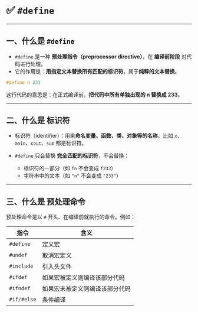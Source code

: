 
# ✅ `#define` 

---

## 一、什么是 `#define`

* `#define` 是一种 **预处理指令（preprocessor directive）**，在 **编译前阶段** 对代码进行处理。
* 它的作用是：**用指定文本替换所有匹配的标识符**，属于**纯粹的文本替换**。

```cpp
#define n 233
```

这行代码的意思是：在正式编译前，**把代码中所有单独出现的 n 替换成 233**。

---

## 二、什么是 **标识符**

* 标识符（identifier）：用来**命名变量、函数、类、对象等的名称**，比如 `x`、`main`、`cout`、`sum` 都是标识符。
* `#define` 只会替换 **完全匹配的标识符**，不会替换：

  * 标识符的一部分（如 `fn` 不会变成 `f233`）
  * 字符串中的文本（如 `"n"` 不会变成 `"233"`）

---

## 三、什么是 **预处理命令**

预处理命令是以 `#` 开头、在编译前就执行的命令。例如：

| 指令          | 含义              |
| ----------- | --------------- |
| `#define`   | 定义宏             |
| `#undef`    | 取消宏定义           |
| `#include`  | 引入头文件           |
| `#ifdef`    | 如果宏被定义则编译该部分代码  |
| `#ifndef`   | 如果宏未被定义则编译该部分代码 |
| `#if/#else` | 条件编译            |



